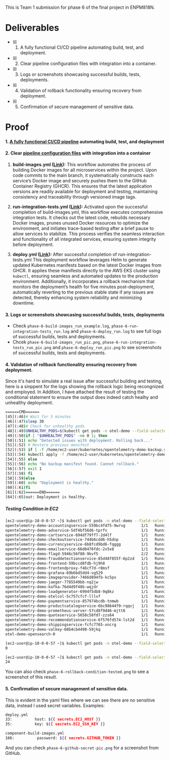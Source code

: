 This is Team 1 submission for phase 6 of the final project in ENPM818N.
# Deliverables

- [x] 1. A fully functional CI/CD pipeline automating build, test, and deployment.
- [x] 2. Clear pipeline configuration files with integration into a container.
- [x] 3. Logs or screenshots showcasing successful builds, tests, deployments.
- [x] 4. Validation of rollback functionality ensuring recovery from deployment.
- [x] 5. Confirmation of secure management of sensitive data.

# Proof
#### 1. [A fully functional CI/CD pipeline](https://github.com/shareefm0/enpm818-final-phase-6/actions) automating build, test, and deployment
#### 2. Clear [pipeline configuration files](https://github.com/shareefm0/enpm818-final-phase-6/tree/main/.github/workflows) with integration into a container

1. **build-images.yml ([Link](https://github.com/shareefm0/enpm818-final-phase-6/blob/main/.github/workflows/build-images.yml)):** This workflow automates the process of building Docker images for all microservices within the project. Upon code commits to the main branch, it systematically constructs each service’s Docker image and securely pushes them to the GitHub Container Registry (GHCR). This ensures that the latest application versions are readily available for deployment and testing, maintaining consistency and traceability through versioned image tags.
    
2. **run-integration-tests.yml ([Link](https://github.com/shareefm0/enpm818-final-phase-6/blob/main/.github/workflows/run-integration-tests.yml)):** Activated upon the successful completion of build-images.yml, this workflow executes comprehensive integration tests. It checks out the latest code, rebuilds necessary Docker images, prunes unused Docker resources to optimize the environment, and initiates trace-based testing after a brief pause to allow services to stabilize. This process verifies the seamless interaction and functionality of all integrated services, ensuring system integrity before deployment.
    
3. **deploy.yml ([Link](https://github.com/shareefm0/enpm818-final-phase-6/blob/main/.github/workflows/deploy.yml)):** After successful completion of run-integration-tests.yml This deployment workflow leverages Helm to generate updated Kubernetes manifests based on the latest Docker images from GHCR. It applies these manifests directly to the AWS EKS cluster using `kubectl`, ensuring seamless and automated updates to the production environment. Additionally, it incorporates a rollback mechanism that monitors the deployment’s health for five minutes post-deployment, automatically reverting to the previous stable state if any issues are detected, thereby enhancing system reliability and minimizing downtime.

#### 3. Logs or screenshots showcasing successful builds, tests, deployments
- Check `phase-6-build-images_run_example.log`, `phase-6-run-integration-tests_run.log` and `phase-6-deploy_run.log` to see full logs of successful builds, tests and deployments.
- Chcek `phase-6-build-images_run_pic.png`, `phase-6-run-integration-tests_run_pic.png` and `phase-6-deploy_run_pic.png` to see screenshots of successful builds, tests and deployments.

#### 4. Validation of rollback functionality ensuring recovery from deployment.
Since it's hard to simulate a real issue after successful building and testing, here is a sinppent for the logs showing the rollback logic being recongnized and employed. In Addition, I have attached the result of testing the conditional statement to ensure the output does indeed catch healhy and unhealthy deployment.
```bash
======CMD======
[45](:46)# Wait for 5 minutes
[46](:47)sleep 30
[47](:48)# Check for unhealthy pods
[48](:49)UNHEALTHY_PODS=$(kubectl get pods -n otel-demo --field-selector=status.phase!=Running --no-headers 2> /dev/null | wc -l)
[49](:50)if [ "$UNHEALTHY_PODS" -ne 0 ]; then
[50](:51) echo "Detected issues with deployment. Rolling back..."
[51](:52) # Restore previous manifest
[52](:53) if [ -f /home/ec2-user/kubernetes/opentelemetry-demo-backup.yaml ]; then
[53](:54) kubectl apply -f /home/ec2-user/kubernetes/opentelemetry-demo-backup.yaml
[54](:55) else
[55](:56) echo "No backup manifest found. Cannot rollback."
[56](:57) exit 1
[57](:58) fi
[58](:59)else
[59](:60) echo "Deployment is healthy."
[60](:61)fi
[61](:62)======END======
[64](:65)out: Deployment is healthy.
```

##### Testing Condition in EC2
```bash
[ec2-user@ip-10-0-0-57 ~]$ kubectl get pods -n otel-demo --field-selector=status.phase=Running --no-headers 
opentelemetry-demo-accountingservice-559bc4fd75-9wrvg       1/1   Running   0     4m46s
opentelemetry-demo-adservice-5df4bf56d6-tprfv               1/1   Running   0     32m
opentelemetry-demo-cartservice-694df79ff7-2d4lf             1/1   Running   0     32m
opentelemetry-demo-checkoutservice-744b6cdd6-h5dnp          1/1   Running   0     32m
opentelemetry-demo-currencyservice-6b8fcd9bd6-fqggg         1/1   Running   0     32m
opentelemetry-demo-emailservice-66d8476fdc-2v5x8            1/1   Running   0     32m
opentelemetry-demo-flagd-5946c56f88-9kvf5                   2/2   Running   0     32m
opentelemetry-demo-frauddetectionservice-85d48f855f-6p2zd   1/1   Running   0     32m
opentelemetry-demo-frontend-59bccd8fdb-hj9h8                1/1   Running   0     32m
opentelemetry-demo-frontendproxy-f46cf7d-r8msf              1/1   Running   0     32m
opentelemetry-demo-grafana-69b6bd5dd4-vg529                 1/1   Running   0     32m
opentelemetry-demo-imageprovider-7466d894fb-kc5px           1/1   Running   0     32m
opentelemetry-demo-jaeger-7785549bb-nq2jw                   1/1   Running   0     32m
opentelemetry-demo-kafka-76d4d9f48b-wqjdr                   1/1   Running   0     31m
opentelemetry-demo-loadgenerator-6994f5db8-9q8kz            1/1   Running   0     31m
opentelemetry-demo-otelcol-5c757cfcf-lllvf                  1/1   Running   0     32m
opentelemetry-demo-paymentservice-857974bcdb-tnmwb          1/1   Running   0     31m
opentelemetry-demo-productcatalogservice-6bc98644f9-rqqvj   1/1   Running   0     31m
opentelemetry-demo-prometheus-server-57cd8f9d46-mjtt6       1/1   Running   0     32m
opentelemetry-demo-quoteservice-5658c58fd7-zzs64            1/1   Running   0     31m
opentelemetry-demo-recommendationservice-6f576fd574-lst2d   1/1   Running   0     31m
opentelemetry-demo-shippingservice-fcfc7765-xncrg           1/1   Running   0     31m
opentelemetry-demo-valkey-68b4cb4498-59jkq                  1/1   Running   0     31m
otel-demo-opensearch-0                                      1/1   Running   0     32m

[ec2-user@ip-10-0-0-57 ~]$ kubectl get pods -n otel-demo --field-selector=status.phase!=Running --no-headers 2> /dev/null | wc -l
0

[ec2-user@ip-10-0-0-57 ~]$ kubectl get pods -n otel-demo --field-selector=status.phase=Running --no-headers 2> /dev/null | wc -l
24
```
You can also check `phase-6-rollback-condition-tested.png` to see a screenshot of this result.

#### 5. Confirmation of secure management of sensitive data.
This is evident in the yaml files where we can see there are no sensitive data, instead I used secret variables.
Examples:
```bash
deploy.yml
33:          host: ${{ secrets.EC2_HOST }}
35:          key: ${{ secrets.EC2_SSH_KEY }}

component-build-images.yml
166:          password: ${{ secrets.GITHUB_TOKEN }}
```
And you can check `phase-6-github-secret-pic.png` for a screenshot from GitHub.